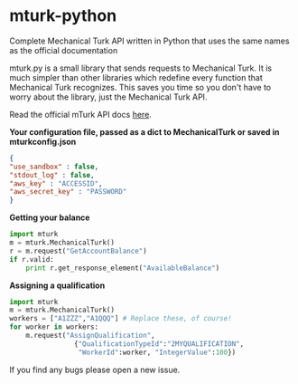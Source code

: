 mturk-python
============

Complete Mechanical Turk API written in Python that uses the same names as the official documentation

mturk.py is a small library that sends requests to Mechanical Turk. It is much simpler than other libraries which redefine every function that Mechanical Turk recognizes. This saves you time so you don't have to worry about the library, just the Mechanical Turk API.

Read the official mTurk API docs [here](http://docs.aws.amazon.com/AWSMechTurk/latest/AWSMturkAPI/Welcome.html).

**Your configuration file, passed as a dict to MechanicalTurk or saved in mturkconfig.json**
```json
{
"use_sandbox" : false,
"stdout_log" : false,
"aws_key" : "ACCESSID",
"aws_secret_key" : "PASSWORD"
}
```
**Getting your balance**
```python
import mturk
m = mturk.MechanicalTurk()
r = m.request("GetAccountBalance")
if r.valid:
    print r.get_response_element("AvailableBalance")
```
**Assigning a qualification**
```python
import mturk
m = mturk.MechanicalTurk()
workers = ["A1ZZZ","A1QQQ"] # Replace these, of course!
for worker in workers:
    m.request("AssignQualification",
                {"QualificationTypeId":"2MYQUALIFICATION",
                 "WorkerId":worker, "IntegerValue":100})
```
If you find any bugs please open a new issue. 
